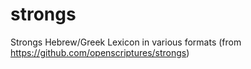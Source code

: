 # strongs
Strongs Hebrew/Greek Lexicon in various formats (from https://github.com/openscriptures/strongs)
